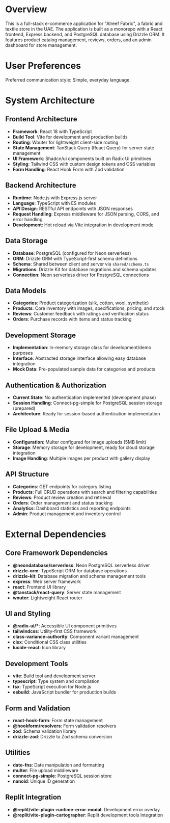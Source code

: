 # Overview

This is a full-stack e-commerce application for "Alreef Fabric", a fabric and textile store in the UAE. The application is built as a monorepo with a React frontend, Express backend, and PostgreSQL database using Drizzle ORM. It features product catalog management, reviews, orders, and an admin dashboard for store management.

# User Preferences

Preferred communication style: Simple, everyday language.

# System Architecture

## Frontend Architecture
- **Framework**: React 18 with TypeScript
- **Build Tool**: Vite for development and production builds
- **Routing**: Wouter for lightweight client-side routing
- **State Management**: TanStack Query (React Query) for server state management
- **UI Framework**: Shadcn/ui components built on Radix UI primitives
- **Styling**: Tailwind CSS with custom design tokens and CSS variables
- **Form Handling**: React Hook Form with Zod validation

## Backend Architecture
- **Runtime**: Node.js with Express.js server
- **Language**: TypeScript with ES modules
- **API Design**: RESTful API endpoints with JSON responses
- **Request Handling**: Express middleware for JSON parsing, CORS, and error handling
- **Development**: Hot reload via Vite integration in development mode

## Data Storage
- **Database**: PostgreSQL (configured for Neon serverless)
- **ORM**: Drizzle ORM with TypeScript-first schema definitions
- **Schema**: Shared between client and server via `shared/schema.ts`
- **Migrations**: Drizzle Kit for database migrations and schema updates
- **Connection**: Neon serverless driver for PostgreSQL connections

## Data Models
- **Categories**: Product categorization (silk, cotton, wool, synthetic)
- **Products**: Core inventory with images, specifications, pricing, and stock
- **Reviews**: Customer feedback with ratings and verification status
- **Orders**: Purchase records with items and status tracking

## Development Storage
- **Implementation**: In-memory storage class for development/demo purposes
- **Interface**: Abstracted storage interface allowing easy database integration
- **Mock Data**: Pre-populated sample data for categories and products

## Authentication & Authorization
- **Current State**: No authentication implemented (development phase)
- **Session Handling**: Connect-pg-simple for PostgreSQL session storage (prepared)
- **Architecture**: Ready for session-based authentication implementation

## File Upload & Media
- **Configuration**: Multer configured for image uploads (5MB limit)
- **Storage**: Memory storage for development, ready for cloud storage integration
- **Image Handling**: Multiple images per product with gallery display

## API Structure
- **Categories**: GET endpoints for category listing
- **Products**: Full CRUD operations with search and filtering capabilities
- **Reviews**: Product review creation and retrieval
- **Orders**: Order management and status tracking
- **Analytics**: Dashboard statistics and reporting endpoints
- **Admin**: Product management and inventory control

# External Dependencies

## Core Framework Dependencies
- **@neondatabase/serverless**: Neon PostgreSQL serverless driver
- **drizzle-orm**: TypeScript ORM for database operations
- **drizzle-kit**: Database migration and schema management tools
- **express**: Web server framework
- **react**: Frontend UI library
- **@tanstack/react-query**: Server state management
- **wouter**: Lightweight React router

## UI and Styling
- **@radix-ui/\***: Accessible UI component primitives
- **tailwindcss**: Utility-first CSS framework
- **class-variance-authority**: Component variant management
- **clsx**: Conditional CSS class utilities
- **lucide-react**: Icon library

## Development Tools
- **vite**: Build tool and development server
- **typescript**: Type system and compilation
- **tsx**: TypeScript execution for Node.js
- **esbuild**: JavaScript bundler for production builds

## Form and Validation
- **react-hook-form**: Form state management
- **@hookform/resolvers**: Form validation resolvers
- **zod**: Schema validation library
- **drizzle-zod**: Drizzle to Zod schema conversion

## Utilities
- **date-fns**: Date manipulation and formatting
- **multer**: File upload middleware
- **connect-pg-simple**: PostgreSQL session store
- **nanoid**: Unique ID generation

## Replit Integration
- **@replit/vite-plugin-runtime-error-modal**: Development error overlay
- **@replit/vite-plugin-cartographer**: Replit development tools integration